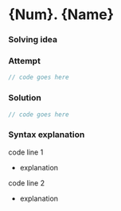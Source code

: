 # {Num}. {Name}

### Solving idea

### Attempt

```java
// code goes here
```

### Solution

```java
// code goes here
```

### Syntax explanation

code line 1  
+ explanation

code line 2  
+ explanation